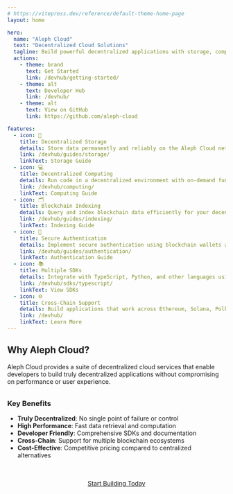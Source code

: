 ```yaml
---
# https://vitepress.dev/reference/default-theme-home-page
layout: home

hero:
  name: "Aleph Cloud"
  text: "Decentralized Cloud Solutions"
  tagline: Build powerful decentralized applications with storage, computing, and indexing services
  actions:
    - theme: brand
      text: Get Started
      link: /devhub/getting-started/
    - theme: alt
      text: Developer Hub
      link: /devhub/
    - theme: alt
      text: View on GitHub
      link: https://github.com/aleph-cloud

features:
  - icon: 💾
    title: Decentralized Storage
    details: Store data permanently and reliably on the Aleph Cloud network with IPFS integration and encryption capabilities.
    link: /devhub/guides/storage/
    linkText: Storage Guide
  - icon: 💻
    title: Decentralized Computing
    details: Run code in a decentralized environment with on-demand functions and persistent virtual machines.
    link: /devhub/computing/
    linkText: Computing Guide
  - icon: 🗂️
    title: Blockchain Indexing
    details: Query and index blockchain data efficiently for your decentralized applications.
    link: /devhub/guides/indexing/
    linkText: Indexing Guide
  - icon: 🔐
    title: Secure Authentication
    details: Implement secure authentication using blockchain wallets across multiple chains.
    link: /devhub/guides/authentication/
    linkText: Authentication Guide
  - icon: 📚
    title: Multiple SDKs
    details: Integrate with TypeScript, Python, and other languages using our comprehensive SDKs.
    link: /devhub/sdks/typescript/
    linkText: View SDKs
  - icon: 🌐
    title: Cross-Chain Support
    details: Build applications that work across Ethereum, Solana, Polkadot, and other blockchain ecosystems.
    link: /devhub/
    linkText: Learn More
---
```


## Why Aleph Cloud?

Aleph Cloud provides a suite of decentralized cloud services that enable developers to build truly decentralized applications without compromising on performance or user experience.

<div class="vp-doc" style="margin-top: 2rem;">

### Key Benefits

- **Truly Decentralized**: No single point of failure or control
- **High Performance**: Fast data retrieval and computation
- **Developer Friendly**: Comprehensive SDKs and documentation
- **Cross-Chain**: Support for multiple blockchain ecosystems
- **Cost-Effective**: Competitive pricing compared to centralized alternatives

</div>

<div style="margin-top: 3rem; text-align: center;">
  <a href="/devhub/getting-started/" class="vp-button medium brand">Start Building Today</a>
</div>

